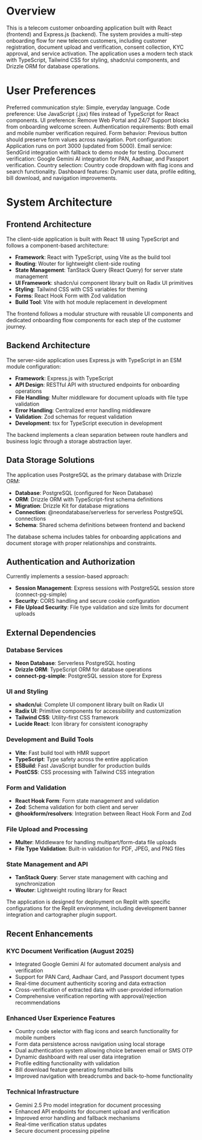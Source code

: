 # Overview

This is a telecom customer onboarding application built with React (frontend) and Express.js (backend). The system provides a multi-step onboarding flow for new telecom customers, including customer registration, document upload and verification, consent collection, KYC approval, and service activation. The application uses a modern tech stack with TypeScript, Tailwind CSS for styling, shadcn/ui components, and Drizzle ORM for database operations.

# User Preferences

Preferred communication style: Simple, everyday language.
Code preference: Use JavaScript (.jsx) files instead of TypeScript for React components.
UI preference: Remove Web Portal and 24/7 Support blocks from onboarding welcome screen.
Authentication requirements: Both email and mobile number verification required.
Form behavior: Previous button should preserve form values across navigation.
Port configuration: Application runs on port 3000 (updated from 5000).
Email service: SendGrid integration with fallback to demo mode for testing.
Document verification: Google Gemini AI integration for PAN, Aadhaar, and Passport verification.
Country selection: Country code dropdown with flag icons and search functionality.
Dashboard features: Dynamic user data, profile editing, bill download, and navigation improvements.

# System Architecture

## Frontend Architecture
The client-side application is built with React 18 using TypeScript and follows a component-based architecture:

- **Framework**: React with TypeScript, using Vite as the build tool
- **Routing**: Wouter for lightweight client-side routing
- **State Management**: TanStack Query (React Query) for server state management
- **UI Framework**: shadcn/ui component library built on Radix UI primitives
- **Styling**: Tailwind CSS with CSS variables for theming
- **Forms**: React Hook Form with Zod validation
- **Build Tool**: Vite with hot module replacement in development

The frontend follows a modular structure with reusable UI components and dedicated onboarding flow components for each step of the customer journey.

## Backend Architecture
The server-side application uses Express.js with TypeScript in an ESM module configuration:

- **Framework**: Express.js with TypeScript
- **API Design**: RESTful API with structured endpoints for onboarding operations
- **File Handling**: Multer middleware for document uploads with file type validation
- **Error Handling**: Centralized error handling middleware
- **Validation**: Zod schemas for request validation
- **Development**: tsx for TypeScript execution in development

The backend implements a clean separation between route handlers and business logic through a storage abstraction layer.

## Data Storage Solutions
The application uses PostgreSQL as the primary database with Drizzle ORM:

- **Database**: PostgreSQL (configured for Neon Database)
- **ORM**: Drizzle ORM with TypeScript-first schema definitions
- **Migration**: Drizzle Kit for database migrations
- **Connection**: @neondatabase/serverless for serverless PostgreSQL connections
- **Schema**: Shared schema definitions between frontend and backend

The database schema includes tables for onboarding applications and document storage with proper relationships and constraints.

## Authentication and Authorization
Currently implements a session-based approach:

- **Session Management**: Express sessions with PostgreSQL session store (connect-pg-simple)
- **Security**: CORS handling and secure cookie configuration
- **File Upload Security**: File type validation and size limits for document uploads

## External Dependencies

### Database Services
- **Neon Database**: Serverless PostgreSQL hosting
- **Drizzle ORM**: TypeScript ORM for database operations
- **connect-pg-simple**: PostgreSQL session store for Express

### UI and Styling
- **shadcn/ui**: Complete UI component library built on Radix UI
- **Radix UI**: Primitive components for accessibility and customization
- **Tailwind CSS**: Utility-first CSS framework
- **Lucide React**: Icon library for consistent iconography

### Development and Build Tools
- **Vite**: Fast build tool with HMR support
- **TypeScript**: Type safety across the entire application
- **ESBuild**: Fast JavaScript bundler for production builds
- **PostCSS**: CSS processing with Tailwind CSS integration

### Form and Validation
- **React Hook Form**: Form state management and validation
- **Zod**: Schema validation for both client and server
- **@hookform/resolvers**: Integration between React Hook Form and Zod

### File Upload and Processing
- **Multer**: Middleware for handling multipart/form-data file uploads
- **File Type Validation**: Built-in validation for PDF, JPEG, and PNG files

### State Management and API
- **TanStack Query**: Server state management with caching and synchronization
- **Wouter**: Lightweight routing library for React

The application is designed for deployment on Replit with specific configurations for the Replit environment, including development banner integration and cartographer plugin support.

## Recent Enhancements

### KYC Document Verification (August 2025)
- Integrated Google Gemini AI for automated document analysis and verification
- Support for PAN Card, Aadhaar Card, and Passport document types
- Real-time document authenticity scoring and data extraction
- Cross-verification of extracted data with user-provided information
- Comprehensive verification reporting with approval/rejection recommendations

### Enhanced User Experience Features
- Country code selector with flag icons and search functionality for mobile numbers
- Form data persistence across navigation using local storage
- Dual authentication system allowing choice between email or SMS OTP
- Dynamic dashboard with real user data integration
- Profile editing functionality with validation
- Bill download feature generating formatted bills
- Improved navigation with breadcrumbs and back-to-home functionality

### Technical Infrastructure
- Gemini 2.5 Pro model integration for document processing
- Enhanced API endpoints for document upload and verification
- Improved error handling and fallback mechanisms
- Real-time verification status updates
- Secure document processing pipeline